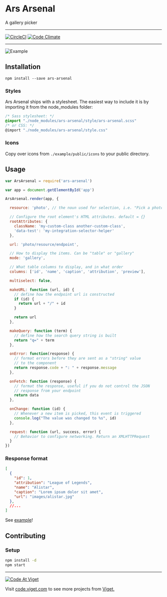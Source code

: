 # Ars Arsenal

A gallery picker

---

[![CircleCI](https://circleci.com/gh/vigetlabs/ars-arsenal.svg?style=svg)](https://circleci.com/gh/vigetlabs/ars-arsenal)
[![Code Climate](https://codeclimate.com/github/vigetlabs/ars-arsenal/badges/gpa.svg)](https://codeclimate.com/github/vigetlabs/ars-arsenal)

---

![Example](http://f.cl.ly/items/2Z442e3B3o2D2k1j410I/ars.gif)

## Installation

```shell
npm install --save ars-arsenal
```

### Styles

Ars Arsenal ships with a stylesheet. The easiest way to include it is
by importing it from the node_modules folder:

```scss
/* Sass stylesheet: */
@import "./node_modules/ars-arsenal/style/ars-arsenal.scss"
/* or CSS: */
@import "./node_modules/ars-arsenal/style.css"
```

### Icons

Copy over icons from `./example/public/icons` to your public directory.

## Usage

```javascript
var ArsArsenal = require('ars-arsenal')

var app = document.getElementById('app')

ArsArsenal.render(app, {

  resource: 'photo', // the noun used for selection, i.e. "Pick a photo"

  // Configure the root element's HTML attributes. default = {}
  rootAttributes: {
    className: 'my-custom-class another-custom-class',
    'data-test': 'my-integration-selector-helper'
  },

  url: 'photo/resource/endpoint',

  // How to display the items. Can be "table" or "gallery"
  mode: 'gallery',

  // What table columns to display, and in what order
  columns: ['id', 'name', 'caption', 'attribution', 'preview'],

  multiselect: false,

  makeURL: function (url, id) {
    // define how the endpoint url is constructed
    if (id) {
      return url + "/" + id
    }

    return url
  },

  makeQuery: function (term) {
    // define how the search query string is built
    return "q=" + term
  },

  onError: function(response) {
    // format errors before they are sent as a "string" value
    // to the component
    return response.code + ": " + response.message
  },

  onFetch: function (response) {
    // format the response, useful if you do not control the JSON
    // response from your endpoint
    return data
  },

  onChange: function (id) {
    // Whenever a new item is picked, this event is triggered
    console.log("The value was changed to %s", id)
  },

  request: function (url, success, error) {
    // Behavior to configure networking. Return an XMLHTTPRequest
  }
})
```

### Response format

```json
[
  {
    "id": 1,
    "attribution": "League of Legends",
    "name": "Alistar",
    "caption": "Lorem ipsum dolor sit amet",
    "url": "images/alistar.jpg"
  },
  //...
]
```

See [example](https://github.com/vigetlabs/ars-arsenal/tree/master/example)!


## Contributing

### Setup

```bash
npm install -d
npm start
```

***

<a href="http://code.viget.com">
  <img src="http://code.viget.com/github-banner.png" alt="Code At Viget">
</a>

Visit [code.viget.com](http://code.viget.com) to see more projects from [Viget.](https://viget.com)
